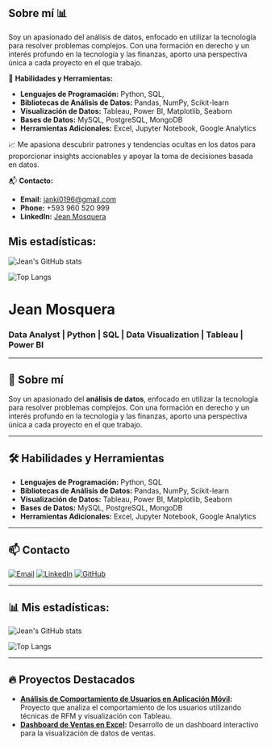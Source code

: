 ## Sobre mí 📊

Soy un apasionado del análisis de datos, enfocado en utilizar la tecnología para resolver problemas complejos. Con una formación en derecho y un interés profundo en la tecnología y las finanzas, aporto una perspectiva única a cada proyecto en el que trabajo.

🔧 **Habilidades y Herramientas:**
- **Lenguajes de Programación:** Python, SQL,
- **Bibliotecas de Análisis de Datos:** Pandas, NumPy, Scikit-learn
- **Visualización de Datos:** Tableau, Power BI, Matplotlib, Seaborn
- **Bases de Datos:** MySQL, PostgreSQL, MongoDB
- **Herramientas Adicionales:** Excel, Jupyter Notebook, Google Analytics

📈 Me apasiona descubrir patrones y tendencias ocultas en los datos para proporcionar insights accionables y apoyar la toma de decisiones basada en datos.

📬 **Contacto:**
- **Email:** [janki0196@gmail.com](janki0196@icloud.com)
- **Phone:** +593 960 520 999
- **LinkedIn:** [Jean Mosquera](https://www.linkedin.com/in/jean-mosquera-7323977127)

## Mis estadísticas:

![Jean's GitHub stats](https://github-readme-stats.vercel.app/api?username=janki0196&show_icons=true&theme=radical)

![Top Langs](https://github-readme-stats.vercel.app/api/top-langs/?username=janki0196&layout=compact&theme=radical)
# Jean Mosquera
### Data Analyst | Python | SQL | Data Visualization | Tableau | Power BI

---

## 🚀 Sobre mí

Soy un apasionado del **análisis de datos**, enfocado en utilizar la tecnología para resolver problemas complejos. Con una formación en derecho y un interés profundo en la tecnología y las finanzas, aporto una perspectiva única a cada proyecto en el que trabajo.

---

## 🛠️ Habilidades y Herramientas

- **Lenguajes de Programación:** Python, SQL
- **Bibliotecas de Análisis de Datos:** Pandas, NumPy, Scikit-learn
- **Visualización de Datos:** Tableau, Power BI, Matplotlib, Seaborn
- **Bases de Datos:** MySQL, PostgreSQL, MongoDB
- **Herramientas Adicionales:** Excel, Jupyter Notebook, Google Analytics

---

## 📫 Contacto

[![Email](https://img.shields.io/badge/Email-D14836?style=for-the-badge&logo=gmail&logoColor=white)](mailto:janki0196@gmail.com)
[![LinkedIn](https://img.shields.io/badge/LinkedIn-blue?style=for-the-badge&logo=linkedin&logoColor=white)](https://www.linkedin.com/in/jean-mosquera-7323977127)
[![GitHub](https://img.shields.io/badge/GitHub-333333?style=for-the-badge&logo=github&logoColor=white)](https://github.com/janki0196)

---

## 📊 Mis estadísticas:

![Jean's GitHub stats](https://github-readme-stats.vercel.app/api?username=janki0196&show_icons=true&theme=radical)

![Top Langs](https://github-readme-stats.vercel.app/api/top-langs/?username=janki0196&layout=compact&theme=radical)

---

## 🔥 Proyectos Destacados

- **[Análisis de Comportamiento de Usuarios en Aplicación Móvil](https://github.com/janki0196/analisis-usuarios-app):** Proyecto que analiza el comportamiento de los usuarios utilizando técnicas de RFM y visualización con Tableau.
- **[Dashboard de Ventas en Excel](https://github.com/janki0196/excel-dashboard):** Desarrollo de un dashboard interactivo para la visualización de datos de ventas.
